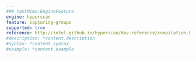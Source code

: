 ```yaml
---
### YamlMime:EngineFeature
engine: hyperscan
feature: capturing-groups
supported: true
reference: http://intel.github.io/hyperscan/dev-reference/compilation.html#pattern-support
#description: *content.description
#syntax: *content.syntax
#example: *content.example
---
```

